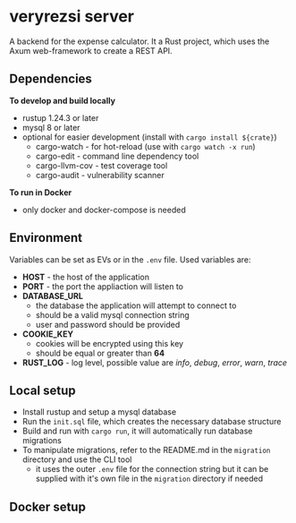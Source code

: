 # veryrezsi server

A backend for the expense calculator. It a Rust project, which uses the Axum web-framework to create a REST API.

## Dependencies

**To develop and build locally**

- rustup 1.24.3 or later
- mysql 8 or later
- optional for easier development (install with `cargo install ${crate}`)
  - cargo-watch - for hot-reload (use with `cargo watch -x run`)
  - cargo-edit - command line dependency tool
  - cargo-llvm-cov - test coverage tool
  - cargo-audit - vulnerability scanner

**To run in Docker**

- only docker and docker-compose is needed

## Environment

Variables can be set as EVs or in the `.env` file.
Used variables are:

- **HOST** - the host of the application
- **PORT** - the port the appliaction will listen to
- **DATABASE_URL**
  - the database the application will attempt to connect to
  - should be a valid mysql connection string
  - user and password should be provided
- **COOKIE_KEY**
  - cookies will be encrypted using this key
  - should be equal or greater than **64**
- **RUST_LOG** - log level, possible value are _info_, _debug_, _error_, _warn_, _trace_

## Local setup

- Install rustup and setup a mysql database
- Run the `init.sql` file, which creates the necessary database structure
- Build and run with `cargo run`, it will automatically run database migrations
- To manipulate migrations, refer to the README.md in the `migration` directory and use the CLI tool
  - it uses the outer `.env` file for the connection string but it can be supplied with it's own file in the `migration` directory if needed

## Docker setup
